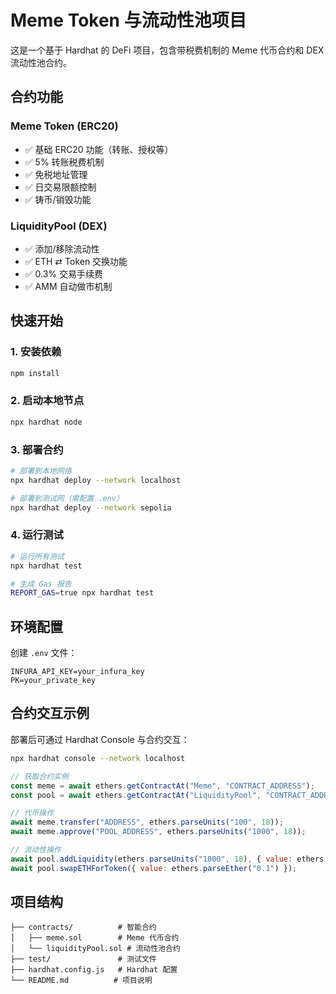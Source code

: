 # Meme Token 与流动性池项目

这是一个基于 Hardhat 的 DeFi 项目，包含带税费机制的 Meme 代币合约和 DEX 流动性池合约。

## 合约功能

### Meme Token (ERC20)
- ✅ 基础 ERC20 功能（转账、授权等）
- ✅ 5% 转账税费机制
- ✅ 免税地址管理
- ✅ 日交易限额控制
- ✅ 铸币/销毁功能

### LiquidityPool (DEX)
- ✅ 添加/移除流动性
- ✅ ETH ⇄ Token 交换功能
- ✅ 0.3% 交易手续费
- ✅ AMM 自动做市机制

## 快速开始

### 1. 安装依赖
```bash
npm install
```

### 2. 启动本地节点
```bash
npx hardhat node
```

### 3. 部署合约
```bash
# 部署到本地网络
npx hardhat deploy --network localhost

# 部署到测试网（需配置 .env）
npx hardhat deploy --network sepolia
```

### 4. 运行测试
```bash
# 运行所有测试
npx hardhat test

# 生成 Gas 报告
REPORT_GAS=true npx hardhat test
```

## 环境配置

创建 `.env` 文件：
```
INFURA_API_KEY=your_infura_key
PK=your_private_key
```

## 合约交互示例

部署后可通过 Hardhat Console 与合约交互：
```bash
npx hardhat console --network localhost
```

```javascript
// 获取合约实例
const meme = await ethers.getContractAt("Meme", "CONTRACT_ADDRESS");
const pool = await ethers.getContractAt("LiquidityPool", "CONTRACT_ADDRESS");

// 代币操作
await meme.transfer("ADDRESS", ethers.parseUnits("100", 18));
await meme.approve("POOL_ADDRESS", ethers.parseUnits("1000", 18));

// 流动性操作
await pool.addLiquidity(ethers.parseUnits("1000", 18), { value: ethers.parseEther("1") });
await pool.swapETHForToken({ value: ethers.parseEther("0.1") });
```

## 项目结构
```
├── contracts/          # 智能合约
│   ├── meme.sol        # Meme 代币合约
│   └── liquidityPool.sol # 流动性池合约
├── test/               # 测试文件
├── hardhat.config.js   # Hardhat 配置
└── README.md          # 项目说明
```
